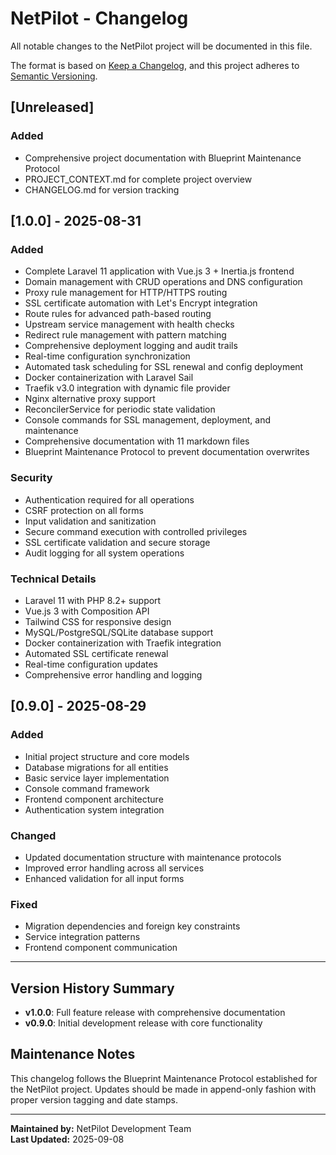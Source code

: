 # NetPilot - Changelog

All notable changes to the NetPilot project will be documented in this file.

The format is based on [Keep a Changelog](https://keepachangelog.com/en/1.0.0/),
and this project adheres to [Semantic Versioning](https://semver.org/spec/v2.0.0.html).

## [Unreleased]

### Added
- Comprehensive project documentation with Blueprint Maintenance Protocol
- PROJECT_CONTEXT.md for complete project overview
- CHANGELOG.md for version tracking

## [1.0.0] - 2025-08-31

### Added
- Complete Laravel 11 application with Vue.js 3 + Inertia.js frontend
- Domain management with CRUD operations and DNS configuration
- Proxy rule management for HTTP/HTTPS routing
- SSL certificate automation with Let's Encrypt integration
- Route rules for advanced path-based routing
- Upstream service management with health checks
- Redirect rule management with pattern matching
- Comprehensive deployment logging and audit trails
- Real-time configuration synchronization
- Automated task scheduling for SSL renewal and config deployment
- Docker containerization with Laravel Sail
- Traefik v3.0 integration with dynamic file provider
- Nginx alternative proxy support
- ReconcilerService for periodic state validation
- Console commands for SSL management, deployment, and maintenance
- Comprehensive documentation with 11 markdown files
- Blueprint Maintenance Protocol to prevent documentation overwrites

### Security
- Authentication required for all operations
- CSRF protection on all forms
- Input validation and sanitization
- Secure command execution with controlled privileges
- SSL certificate validation and secure storage
- Audit logging for all system operations

### Technical Details
- Laravel 11 with PHP 8.2+ support
- Vue.js 3 with Composition API
- Tailwind CSS for responsive design
- MySQL/PostgreSQL/SQLite database support
- Docker containerization with Traefik integration
- Automated SSL certificate renewal
- Real-time configuration updates
- Comprehensive error handling and logging

## [0.9.0] - 2025-08-29

### Added
- Initial project structure and core models
- Database migrations for all entities
- Basic service layer implementation
- Console command framework
- Frontend component architecture
- Authentication system integration

### Changed
- Updated documentation structure with maintenance protocols
- Improved error handling across all services
- Enhanced validation for all input forms

### Fixed
- Migration dependencies and foreign key constraints
- Service integration patterns
- Frontend component communication

---

## Version History Summary

- **v1.0.0**: Full feature release with comprehensive documentation
- **v0.9.0**: Initial development release with core functionality

## Maintenance Notes

This changelog follows the Blueprint Maintenance Protocol established for the NetPilot project. Updates should be made in append-only fashion with proper version tagging and date stamps.

---

**Maintained by:** NetPilot Development Team  
**Last Updated:** 2025-09-08
